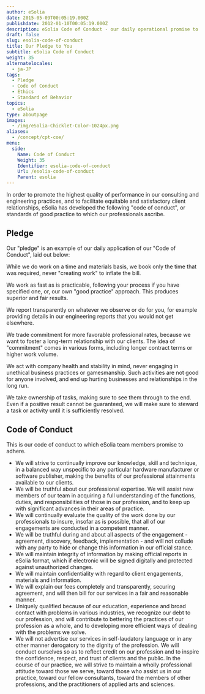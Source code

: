 ```yaml
---
author: eSolia
date: 2015-05-09T00:05:19.000Z
publishdate: 2012-01-10T00:05:19.000Z
description: eSolia Code of Conduct - our daily operational promise to our clients, partners, fellow colleagues.
draft: false
slug: esolia-code-of-conduct
title: Our Pledge to You
subtitle: eSolia Code of Conduct
weight: 35
alternatelocales:
  - ja-JP
tags:
  - Pledge
  - Code of Conduct
  - Ethics
  - Standard of Behavior
topics:
  - eSolia
type: aboutpage
images:
  - /img/eSolia-Chicklet-Color-1024px.png
aliases:
  - /concept/cpt-coe/
menu:
  side:
    Name: Code of Conduct
    Weight: 35
    Identifier: esolia-code-of-conduct
    Url: /esolia-code-of-conduct
    Parent: esolia
---
```


In order to promote the highest quality of performance in our consulting and engineering practices, and to facilitate equitable and satisfactory client relationships, eSolia has developed the following "code of conduct", or standards of good practice to which our professionals ascribe.

## Pledge

Our "pledge" is an example of our daily application of our "Code of Conduct", laid out below:

<i class="small mdi-toggle-check-box grey-text text-darken-2 left"></i> While we do work on a time and materials basis, we book only the time that was required, never "creating work" to inflate the bill.  

<i class="small mdi-toggle-check-box grey-text text-darken-2 left"></i> We work as fast as is practicable, following your process if you have specified one, or, our own "good practice" approach. This produces superior and fair results.

<i class="small mdi-toggle-check-box grey-text text-darken-2 left"></i> We report transparently on whatever we observe or do for you, for example providing details in our engineering reports that you would not get elsewhere.

<i class="small mdi-toggle-check-box grey-text text-darken-2 left"></i> We trade commitment for more favorable professional rates, because we want to foster a long-term relationship with our clients. The idea of "commitment" comes in various forms, including longer contract terms or higher work volume.  

<i class="small mdi-toggle-check-box grey-text text-darken-2 left"></i> We act with company health and stability in mind, never engaging in unethical business practices or gamesmanship. Such activities are not good for anyone involved, and end up hurting businesses and relationships in the long run.  

<i class="small mdi-toggle-check-box grey-text text-darken-2 left"></i> We take ownership of tasks, making sure to see them through to the end. Even if a positive result cannot be guaranteed, we will make sure to steward a task or activity until it is sufficiently resolved.

## Code of Conduct

This is our code of conduct to which eSolia team members promise to adhere.

* We will strive to continually improve our knowledge, skill and technique, in a balanced way unspecific to any particular hardware manufacturer or software publisher, making the benefits of our professional attainments available to our clients.
* We will be truthful about our professional expertise. We will assist new members of our team in acquiring a full understanding of the functions, duties, and responsibilities of those in our profession, and to keep up with significant advances in their areas of practice.
* We will continually evaluate the quality of the work done by our professionals to insure, insofar as is possible, that all of our engagements are conducted in a competent manner.
* We will be truthful during and about all aspects of the engagement - agreement, discovery, feedback, implementation - and will not collude with any party to hide or change this information in our official stance.
* We will maintain integrity of information by making official reports in eSolia format, which if electronic will be signed digitally and protected against unauthorized changes.
* We will maintain confidentiality with regard to client engagements, materials and information.
* We will explain our fees completely and transparently, securing agreement, and will then bill for our services in a fair and reasonable manner.
* Uniquely qualified because of our education, experience and broad contact with problems in various industries, we recognize our debt to our profession, and will contribute to bettering the practices of our profession as a whole, and to developing more efficient ways of dealing with the problems we solve.
* We will not advertise our services in self-laudatory language or in any other manner derogatory to the dignity of the profession. We will conduct ourselves so as to reflect credit on our profession and to inspire the confidence, respect, and trust of clients and the public. In the course of our practice, we will strive to maintain a wholly professional attitude toward those we serve, toward those who assist us in our practice, toward our fellow consultants, toward the members of other professions, and the practitioners of applied arts and sciences.
